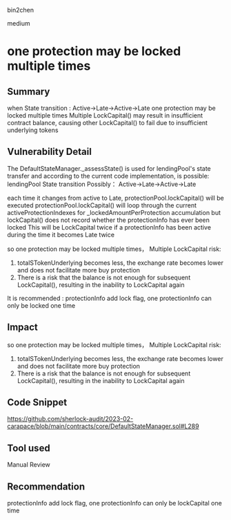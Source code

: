 bin2chen

medium

# one protection may be locked multiple times

## Summary
when State transition  : Active->Late->Active->Late
one protection may be locked multiple times
Multiple LockCapital() may result in insufficient contract balance, causing other LockCapital() to fail due to insufficient underlying tokens

## Vulnerability Detail
The DefaultStateManager._assessState() is used for lendingPool's state transfer and according to the current code implementation, is possible:
lendingPool State transition Possibly：
Active->Late->Active->Late

each time it changes from active to Late, protectionPool.lockCapital() will be executed
protectionPool.lockCapital() will loop through the current activeProtectionIndexes for _lockedAmountPerProtection accumulation
but lockCapital() does not record whether the protectionInfo has ever been locked
This will be LockCapital twice if a protectionInfo has been active during the time it becomes Late twice

so one protection may be locked multiple times， Multiple LockCapital risk:
1. totalSTokenUnderlying becomes less, the exchange rate becomes lower and does not facilitate more buy protection
2. There is a risk that the balance is not enough for subsequent LockCapital(), resulting in the inability to LockCapital again

It is recommended : protectionInfo add lock flag, one protectionInfo can only be locked one time

## Impact
so one protection may be locked multiple times， Multiple LockCapital risk:
1. totalSTokenUnderlying becomes less, the exchange rate becomes lower and does not facilitate more buy protection
2. There is a risk that the balance is not enough for subsequent LockCapital(), resulting in the inability to LockCapital again

## Code Snippet

https://github.com/sherlock-audit/2023-02-carapace/blob/main/contracts/core/DefaultStateManager.sol#L289

## Tool used

Manual Review

## Recommendation
 protectionInfo add lock flag, one protectionInfo can only be lockCapital one time